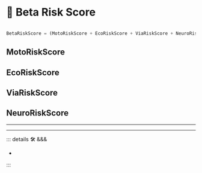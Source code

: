 # 🔷 <beta>Beta Risk Score</beta>

```py

BetaRiskScore = (MotoRiskScore + EcoRiskScore + ViaRiskScore + NeuroRiskScore)

```

## MotoRiskScore

## EcoRiskScore

## ViaRiskScore

## NeuroRiskScore

---

<!-- =================================================== -->
<!-- =================================================== -->
<!-- =================================================== -->
<!-- =================================================== -->
<!-- =================================================== -->
---

<!-- =================================================== -->
<!-- =================================================== -->
<!-- =================================================== -->
<!-- =================================================== -->
<!-- =================================================== -->
::: details 🛠 <dev>&&&</dev>

-

:::
